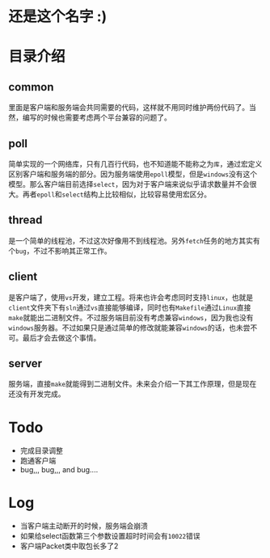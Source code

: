 # 还是这个名字 :)
# 目录介绍
## common
里面是客户端和服务端会共同需要的代码，这样就不用同时维护两份代码了。当然，编写的时候也需要考虑两个平台兼容的问题了。

## poll
简单实现的一个网络库，只有几百行代码，也不知道能不能称之为`库`，通过宏定义区别客户端和服务端的部分。因为服务端使用`epoll`模型，但是`windows`没有这个模型。那么客户端目前选择`select`，因为对于客户端来说似乎请求数量并不会很大。再者`epoll`和`select`结构上比较相似，比较容易使用宏区分。

## thread
是一个简单的线程池，不过这次好像用不到线程池。另外`fetch`任务的地方其实有个`bug`，不过不影响其正常工作。

## client
是客户端了，使用`vs`开发，建立工程。将来也许会考虑同时支持`linux`，也就是`client`文件夹下有`sln`通过`vs`直接能够编译，同时也有`Makefile`通过`Linux`直接`make`就能出二进制文件。不过服务端目前没有考虑兼容`windows`，因为我也没有`windows`服务器。不过如果只是通过简单的修改就能兼容`windows`的话，也未尝不可。最后才会去做这个事情。

## server
服务端，直接`make`就能得到二进制文件。未来会介绍一下其工作原理，但是现在还没有开发完成。

# Todo
+ 完成目录调整
+ 跑通客户端
+ bug,,, bug,,, and bug....

# Log
+ 当客户端主动断开的时候，服务端会崩溃
+ 如果给select函数第三个参数设置超时时间会有`10022`错误
+ 客户端Packet类中取包长多了2
